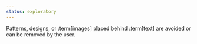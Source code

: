 ```yaml
---
status: exploratory
---
```


Patterns, designs, or :term[images] placed behind :term[text] are avoided or can be removed by the user.
